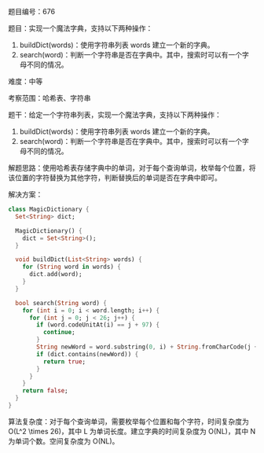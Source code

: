题目编号：676

题目：实现一个魔法字典，支持以下两种操作：

1. buildDict(words)：使用字符串列表 words 建立一个新的字典。
2. search(word)：判断一个字符串是否在字典中。其中，搜索时可以有一个字母不同的情况。

难度：中等

考察范围：哈希表、字符串

题干：给定一个字符串列表，实现一个魔法字典，支持以下两种操作：

1. buildDict(words)：使用字符串列表 words 建立一个新的字典。
2. search(word)：判断一个字符串是否在字典中。其中，搜索时可以有一个字母不同的情况。

解题思路：使用哈希表存储字典中的单词，对于每个查询单词，枚举每个位置，将该位置的字符替换为其他字符，判断替换后的单词是否在字典中即可。

解决方案：

```dart
class MagicDictionary {
  Set<String> dict;

  MagicDictionary() {
    dict = Set<String>();
  }

  void buildDict(List<String> words) {
    for (String word in words) {
      dict.add(word);
    }
  }

  bool search(String word) {
    for (int i = 0; i < word.length; i++) {
      for (int j = 0; j < 26; j++) {
        if (word.codeUnitAt(i) == j + 97) {
          continue;
        }
        String newWord = word.substring(0, i) + String.fromCharCode(j + 97) + word.substring(i + 1);
        if (dict.contains(newWord)) {
          return true;
        }
      }
    }
    return false;
  }
}
```

算法复杂度：对于每个查询单词，需要枚举每个位置和每个字符，时间复杂度为 O(L^2 \times 26)，其中 L 为单词长度。建立字典的时间复杂度为 O(NL)，其中 N 为单词个数。空间复杂度为 O(NL)。